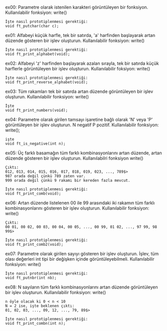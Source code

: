 ex00:
    Parametre olarak istenilen karakteri görüntüleyen bir fonksiyon.
    Kullanılabilir fonksiyon: write()
    
    İşte nasıl prototiplenmesi gerektiği:
    void ft_putchar(char c);


ex01:
    Alfabeyi küçük harfle, tek bir satırda, 'a' harfinden başlayarak artan düzende gösteren bir işlev oluşturun.
    Kullanılabilir fonksiyon: write()

    İşte nasıl prototiplenmesi gerektiği:
    void ft_print_alphabet(void);

ex02:
    Alfabeyi 'z' harfinden başlayarak azalan sırayla, tek bir satırda küçük harflerle görüntüleyen bir işlev oluşturun.
    Kullanılabilir foksiyon: write()

    İşte nasıl prototiplenmesi gerektiği:
    void ft_print_reverse_alphabet(void);

ex03:
    Tüm rakamları tek bir satırda artan düzende görüntüleyen bir işlev oluşturun.
    Kullanılabilir fonksiyon: write()

    İşte
    void ft_print_numbers(void);

ex04:
    Parametre olarak girilen tamsayı işaretine bağlı olarak 'N' veya 'P' görüntüleyen bir işlev oluşturun. N negatif P pozitif.
    Kullanılabilir fonksiyon: write();

    işte
    void ft_is_negative(int n);

ex05:
    Üç farklı basamağın tüm farklı kombinasyonlarını artan düzende, artan düzende gösteren bir işlev oluşturun.
    Kullanılabilri fonksiyon write()

    Çıktı:
    012, 013, 014, 015, 016, 017, 018, 019, 023, ..., 789$>
    987 orada değil çünkü 789 zaten var.
    999 orada değil çünkü 9 rakamı bir kereden fazla mevcut.

    İşte nasıl prototiplenmesi gerektiği:
    void ft_print_comb(void);

ex06:
    Artan düzende listelenen 00 ile 99 arasındaki iki rakamın tüm farklı kombinasyonlarını gösteren bir işlev oluşturun.
    Kullanılabilir fonksiyon: write()

    Çıktı:
    00 01, 00 02, 00 03, 00 04, 00 05, ..., 00 99, 01 02, ..., 97 99, 98 99$>

    İşte nasıl prototiplenmesi gerektiği:
    void ft_print_comb2(void);

ex07:
    Parametre olarak girilen sayıyı gösteren bir işlev oluşturun. İşlev, tüm olası değerleri int tipi bir değişken içinde görüntüleyebilmeli.
    Kullanılabilir fonksiyon: write()

    İşte nasıl prototiplenmesi gerektiği:
    void ft_putnbr(int nb);

ex08:
    N sayıların tüm farklı kombinasyonlarını artan düzende görüntüleyen bir işlev oluşturun.
    Kullanılabilir fonksiyon: write()

    n öyle olacak ki 0 < n < 10
    N = 2 ise, işte beklenen çıktı:
    01, 02, 03, ..., 09, 12, ..., 79, 89$>

    İşte nasıl prototiplenmesi gerektiği:
    void ft_print_combn(int n);


